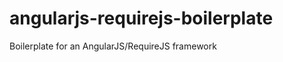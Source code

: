 angularjs-requirejs-boilerplate
===============================

Boilerplate for an AngularJS/RequireJS framework
